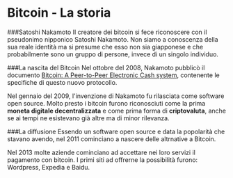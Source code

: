 # Bitcoin - La storia

###Satoshi Nakamoto
Il creatore dei bitcoin si fece riconoscere con il pseudonimo nipponico Satoshi Nakamoto. Non siamo a conoscenza della sua reale identità ma si presume che esso non sia giapponese e che probabilmente sono un gruppo di persone, invece di un singolo individuo.
 
###La nascita del Bitcoin
Nel ottobre del 2008, Nakamoto pubblicò il documento [Bitcoin: A Peer-to-Peer Electronic Cash system](https://bitcoin.org/bitcoin.pdf), contenente le specifiche di questo nuovo protocollo.

Nel gennaio del 2009, l'invenzione di Nakamoto fu rilasciata come software open source. Molto presto i bitcoin furono riconosciuti come la prima **moneta digitale decentralizzata** e come prima forma di **criptovaluta**, anche se ai tempi ne esistevano già altre ma di minor rilevanza.

###La diffusione
Essendo un software open source e data la popolarità che stavano avendo, nel 2011 cominciano a nascere delle altrnative a Bitcoin.

Nel 2013 molte aziende cominciano ad accettare nei loro servizi il pagamento con bitcoin. I primi siti ad offrerne la possibilità furono: Wordpress, Expedia e Baidu.

